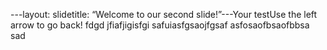 ---layout: slidetitle: “Welcome to our second slide!”---Your testUse the left arrow to go back!
fdgd
jfiafjigisfgi
safuiasfgsaojfgsaf
asfosaofbsaofbbsa
sad
